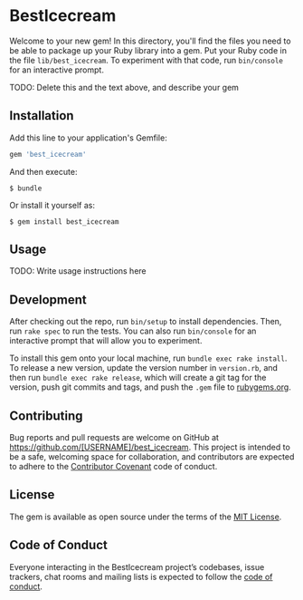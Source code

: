# BestIcecream

Welcome to your new gem! In this directory, you'll find the files you need to be able to package up your Ruby library into a gem. Put your Ruby code in the file `lib/best_icecream`. To experiment with that code, run `bin/console` for an interactive prompt.

TODO: Delete this and the text above, and describe your gem

## Installation

Add this line to your application's Gemfile:

```ruby
gem 'best_icecream'
```

And then execute:

    $ bundle

Or install it yourself as:

    $ gem install best_icecream

## Usage

TODO: Write usage instructions here

## Development

After checking out the repo, run `bin/setup` to install dependencies. Then, run `rake spec` to run the tests. You can also run `bin/console` for an interactive prompt that will allow you to experiment.

To install this gem onto your local machine, run `bundle exec rake install`. To release a new version, update the version number in `version.rb`, and then run `bundle exec rake release`, which will create a git tag for the version, push git commits and tags, and push the `.gem` file to [rubygems.org](https://rubygems.org).

## Contributing

Bug reports and pull requests are welcome on GitHub at https://github.com/[USERNAME]/best_icecream. This project is intended to be a safe, welcoming space for collaboration, and contributors are expected to adhere to the [Contributor Covenant](http://contributor-covenant.org) code of conduct.

## License

The gem is available as open source under the terms of the [MIT License](https://opensource.org/licenses/MIT).

## Code of Conduct

Everyone interacting in the BestIcecream project’s codebases, issue trackers, chat rooms and mailing lists is expected to follow the [code of conduct](https://github.com/[USERNAME]/best_icecream/blob/master/CODE_OF_CONDUCT.md).
